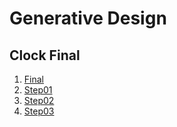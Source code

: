 # Generative Design

## Clock Final

1. [Final](StepFinal)
2. [Step01](Step01)
3. [Step02](Step02)
4. [Step03](Step03)
